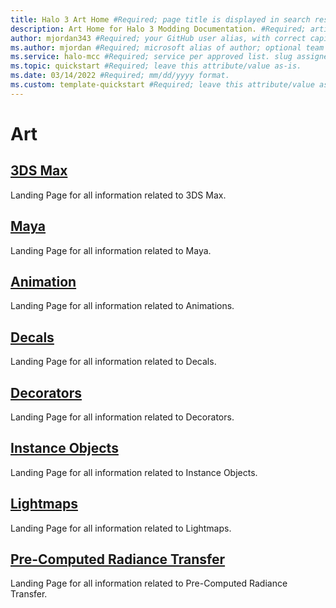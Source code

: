 ```yaml
---
title: Halo 3 Art Home #Required; page title is displayed in search results. Include the brand.
description: Art Home for Halo 3 Modding Documentation. #Required; article description that is displayed in search results. 
author: mjordan343 #Required; your GitHub user alias, with correct capitalization.
ms.author: mjordan #Required; microsoft alias of author; optional team alias.
ms.service: halo-mcc #Required; service per approved list. slug assigned by ACOM.
ms.topic: quickstart #Required; leave this attribute/value as-is.
ms.date: 03/14/2022 #Required; mm/dd/yyyy format.
ms.custom: template-quickstart #Required; leave this attribute/value as-is.
---
```


# Art

## [**3DS Max**](../Art/3DSMax/3DSMaxHome.md)

Landing Page for all information related to 3DS Max.

## [**Maya**](../Art/Maya/MayaHome.md)

Landing Page for all information related to Maya.

## [**Animation**](../Art/Animation/AnimationHome.md)

Landing Page for all information related to Animations.

## [**Decals**](../Art/Decals/DecalHome.md)

Landing Page for all information related to Decals.

## [**Decorators**](../Art/Decorators/DecoratorsHome.md)

Landing Page for all information related to Decorators.

## [**Instance Objects**](../Art/InstanceObjects/InstanceObjectsHome.md)

Landing Page for all information related to Instance Objects.

## [**Lightmaps**](../Art/Lightmap/LightmapHome.md)

Landing Page for all information related to Lightmaps.

## [**Pre-Computed Radiance Transfer**](../Art/PRT/PRTHome.md)

Landing Page for all information related to Pre-Computed Radiance Transfer.

